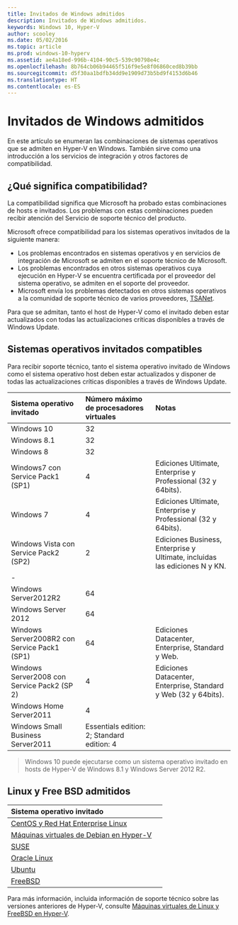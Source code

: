 ```yaml
---
title: Invitados de Windows admitidos
description: Invitados de Windows admitidos.
keywords: Windows 10, Hyper-V
author: scooley
ms.date: 05/02/2016
ms.topic: article
ms.prod: windows-10-hyperv
ms.assetid: ae4a18ed-996b-4104-90c5-539c90798e4c
ms.openlocfilehash: 8b764cb06b94465f516f9e5e8f06860ced8b39bb
ms.sourcegitcommit: d5f30aa1bdfb34dd9e1909d73b5bd9f4153d6b46
ms.translationtype: HT
ms.contentlocale: es-ES
---
```

# <a name="supported-windows-guests"></a>Invitados de Windows admitidos 

En este artículo se enumeran las combinaciones de sistemas operativos que se admiten en Hyper-V en Windows.  También sirve como una introducción a los servicios de integración y otros factores de compatibilidad.

## <a name="what-does-support-mean"></a>¿Qué significa compatibilidad? 
La compatibilidad significa que Microsoft ha probado estas combinaciones de hosts e invitados.  Los problemas con estas combinaciones pueden recibir atención del Servicio de soporte técnico del producto.
 
Microsoft ofrece compatibilidad para los sistemas operativos invitados de la siguiente manera:
* Los problemas encontrados en sistemas operativos y en servicios de integración de Microsoft se admiten en el soporte técnico de Microsoft.
* Los problemas encontrados en otros sistemas operativos cuya ejecución en Hyper-V se encuentra certificada por el proveedor del sistema operativo, se admiten en el soporte del proveedor.
* Microsoft envía los problemas detectados en otros sistemas operativos a la comunidad de soporte técnico de varios proveedores, [TSANet](http://www.tsanet.org/).

Para que se admitan, tanto el host de Hyper-V como el invitado deben estar actualizados con todas las actualizaciones críticas disponibles a través de Windows Update.

## <a name="supported-guest-operating-systems"></a>Sistemas operativos invitados compatibles

Para recibir soporte técnico, tanto el sistema operativo invitado de Windows como el sistema operativo host deben estar actualizados y disponer de todas las actualizaciones críticas disponibles a través de Windows Update.

| Sistema operativo invitado |  Número máximo de procesadores virtuales | Notas | 
|:-----|:-----|:-----|
| Windows 10 | 32 | |
| Windows 8.1 | 32 | |
| Windows 8 | 32 |    |
| Windows7 con Service Pack1 (SP1) | 4 | Ediciones Ultimate, Enterprise y Professional  (32 y 64bits). |
| Windows 7 | 4 | Ediciones Ultimate, Enterprise y Professional  (32 y 64bits). |
| Windows Vista con Service Pack2 (SP2) | 2 | Ediciones Business, Enterprise y Ultimate, incluidas las ediciones N y KN. | 
| - | | |
| Windows Server2012R2 | 64 | |
| Windows Server 2012 | 64 | |
| Windows Server2008R2 con Service Pack1 (SP1) | 64 | Ediciones Datacenter, Enterprise, Standard y Web. |
| Windows Server2008 con Service Pack2 (SP 2) | 4 | Ediciones Datacenter, Enterprise, Standard y Web (32 y 64bits). |
| Windows Home Server2011 | 4 | |
| Windows Small Business Server2011 | Essentials edition: 2; Standard edition: 4 | |
  
 > Windows 10 puede ejecutarse como un sistema operativo invitado en hosts de Hyper-V de Windows 8.1 y Windows Server 2012 R2.

## <a name="supported-linux-and-free-bsd"></a>Linux y Free BSD admitidos

| Sistema operativo invitado |  |
|:-----|:------|
| [CentOS y Red Hat Enterprise Linux ](https://technet.microsoft.com/library/dn531026.aspx) | |
| [Máquinas virtuales de Debian en Hyper-V](https://technet.microsoft.com/library/dn614985.aspx) | |
| [SUSE](https://technet.microsoft.com/en-us/library/dn531027.aspx) | |
| [Oracle Linux](https://technet.microsoft.com/en-us/library/dn609828.aspx)  | |
| [Ubuntu](https://technet.microsoft.com/en-us/library/dn531029.aspx) | |
| [FreeBSD](https://technet.microsoft.com/library/dn848318.aspx) | |

Para más información, incluida información de soporte técnico sobre las versiones anteriores de Hyper-V, consulte [Máquinas virtuales de Linux y FreeBSD en Hyper-V](https://technet.microsoft.com/library/dn531030.aspx).
